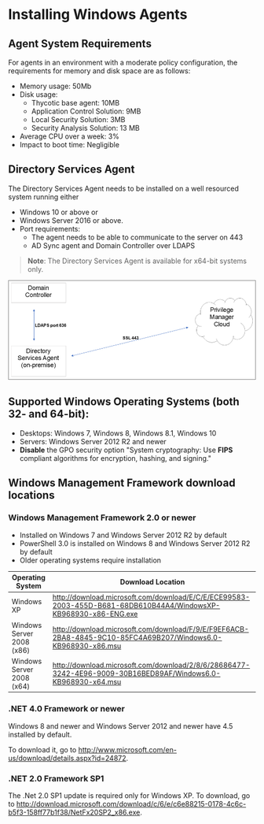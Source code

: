[title]: # (Installing Windows Agents)
[tags]: # (agent,install,upgrade,windows)
[priority]: # (1)

# Installing Windows Agents

## Agent System Requirements

For agents in an environment with a moderate policy configuration, the requirements for memory and disk space are as follows:

* Memory usage: 50Mb
* Disk usage:
  * Thycotic base agent: 10MB
  * Application Control Solution: 9MB
  * Local Security Solution: 3MB
  * Security Analysis Solution: 13 MB
* Average CPU over a week: 3%
* Impact to boot time: Negligible

## Directory Services Agent

The Directory Services Agent needs to be installed on a well resourced system running either

* Windows 10 or above or
* Windows Server 2016 or above.
* Port requirements:
  * The agent needs to be able to communicate to the server on 443
  * AD Sync agent and Domain Controller over LDAPS

>**Note**: The Directory Services Agent is available for x64-bit systems only.

![dsa](../images/dsa/ad-sync.png "DSA Network Diagram")

## Supported Windows Operating Systems (both 32- and 64-bit):

* Desktops: Windows 7, Windows 8, Windows 8.1, Windows 10
* Servers: Windows Server 2012 R2 and newer
* __Disable__ the GPO security option "System cryptography: Use __FIPS__ compliant algorithms for encryption, hashing, and signing."

## Windows Management Framework download locations

### Windows Management Framework 2.0 or newer

* Installed on Windows 7 and Windows Server 2012 R2 by default
* PowerShell 3.0 is installed on Windows 8 and Windows Server 2012 R2 by default
* Older operating systems require installation

| Operating System | Download Location |
| ----- | ----- |
| Windows XP | http://download.microsoft.com/download/E/C/E/ECE99583-2003-455D-B681-68DB610B44A4/WindowsXP-KB968930-x86-ENG.exe |
| Windows Server 2008 (x86) | http://download.microsoft.com/download/F/9/E/F9EF6ACB-2BA8-4845-9C10-85FC4A69B207/Windows6.0-KB968930-x86.msu |
Windows Server 2008 (x64) | http://download.microsoft.com/download/2/8/6/28686477-3242-4E96-9009-30B16BED89AF/Windows6.0-KB968930-x64.msu |

### .NET 4.0 Framework or newer

Windows 8 and newer and Windows Server 2012 and newer have 4.5 installed by default.

To download it, go to http://www.microsoft.com/en-us/download/details.aspx?id=24872.

### .NET 2.0 Framework SP1

The .Net 2.0 SP1 update is required only for Windows XP. To download, go to http://download.microsoft.com/download/c/6/e/c6e88215-0178-4c6c-b5f3-158ff77b1f38/NetFx20SP2_x86.exe.
